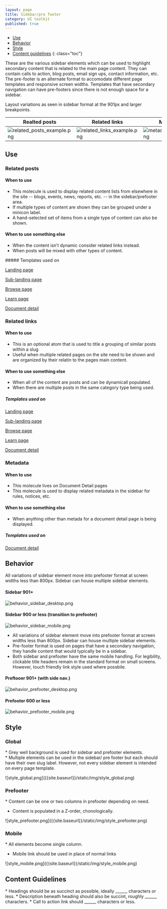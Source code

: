 ```yaml
---
layout: page
title: Sidebar/pre footer
category: UI toolkit
published: true
---
```


- [Use](#use)
- [Behavior](#behavior)
- [Style](#style)
- [Content guidelines](#content-guidelines)
 {: class="toc"}

<p>These are the various sidebar elements which can be used to highlight secondary content that is related to the main page content. They can contain calls to action, blog posts, email sign ups, contact information, etc.
The pre-footer is an alternate format to accomodate different page templates and responsive screen widths. Templates that have secondary navigation can have pre-footers since there is not enough space for a sidebar. </p>

<p>Layout variations as seen in sidebar format at the 901px and larger breakpoints.</p>

|Realted posts|Related links|Metadata|
---|---|---
|![related_posts_example.png]({{site.baseurl}}/static/img/related_posts_example.png)|![related_links_example.png]({{site.baseurl}}/static/img/related_links_example.png)|![metadata_example.png]({{site.baseurl}}/static/img/metadata_example.png)|


<h2 id="use">Use</h2>

### Related posts

<div class="content-67 content-first">

#### When to use
* This molecule is used to display related content lists from elsewhere in the site -- blogs, events, news, reports, etc. -- in the sidebar/prefooter area.
* If multiple types of content are shown they can be grouped under a minicon label.
* A hand-selected set of items from a single type of content can also be shown.

#### When to use something else
* When the content isn’t dynamic consider related links instead.
* When posts will be mixed with other types of content.
</div>

<div class="content-33 content-last">
##### Templates used on

[Landing page]()

[Sub-landing page]()

[Browse page]()

[Learn page]()

[Document detail]()

</div>


### Related links

<div class="content-67 content-first">

#### When to use
* This is an optional atom that is used to title a grouping of similar posts within a slug
* Useful when multiple related pages on the site need to be shown and are organized by their relatin to the pages main content.

#### When to use something else
* When all of the content are posts and can be dynamicall populated. 
* When there are multiple posts in the same category type being used. 
</div>

<div class="content-33 content-last">

##### Templates used on

[Landing page]()

[Sub-landing page]()

[Browse page]()

[Learn page]()

[Document detail]()

</div>

### Metadata

<div class="content-67 content-first">

#### When to use
* This molecule lives on Document Detail pages
* This molecule is used to display related metadata in the sidebar for rules, notices, etc.

#### When to use something else
* When anything other than metada for a document detail page is being displayed.
</div>

<div class="content-33 content-last">

##### Templates used on


[Document detail]()

</div>

<h2 id="behavior">Behavior</h2>

<p>All variations of sidebar element move into prefooter format at screen widths less than 800px. Sidebar can house multiple sidebar elements.</p>

<div class="content-50 content-first">

#### Sidebar 901+

![behavior_sidebar_desktop.png]({{site.baseurl}}/static/img/behavior_sidebar_desktop.png)
</div>

<div class="content-50 content-last">

#### Sidebar 900 or less (transition to prefooter)

![behavior_sidebar_mobile.png]({{site.baseurl}}/static/img/behavior_sidebar_mobile.png)
</div>

* All variations of sidebar element move into prefooter format at screen widths less than 800px. Sidebar can house multiple sidebar elements.
* Pre-footer format is used on pages that have a secondary navigation, they handle content that would typically be in a sidebar.  
* Both sidebar and prefooter have the same mobile handling. For legibility, clickable title headers remain in the standard format on small screens. However, touch friendly link style used where possbile.

<div class="content-50 content-first">

#### Preftooer 901+ (with side nav.)
![behavior_prefooter_desktop.png]({{site.baseurl}}/static/img/behavior_prefooter_desktop.png)
</div>

<div class="content-50 content-last">

#### Prefooter 600 or less
![behavior_prefooter_mobile.png]({{site.baseurl}}/static/img/behavior_prefooter_mobile.png)
</div>

<h2 id="style">Style</h2>

<div class="content-33 content-first">

### Global

* Grey well background is used for sidebar and prefooter elements. 
* Multiple elements can be used in the sidebar/ pre footer but each should have their own slug label. However, not every sidebar element is intended on every page template. 
</div>

<div class="content-67 content-last">
![style_global.png]({{site.baseurl}}/static/img/style_global.png)
</div>


<div class="content-33 content-first">

### Prefooter
* Content can be one or two columns in prefooter depending on need.
* Content is populated in a Z-order, chonologically.
</div>

<div class="content-67 content-last">
![style_prefooter.png]({{site.baseurl}}/static/img/style_prefooter.png)
</div>

<div class="content-33 content-first">

### Mobile
* All elements become single column.
* Mobile  link should be used in place of normal links
</div>


<div class="content-67 content-last">
![style_mobile.png]({{site.baseurl}}/static/img/style_mobile.png)
</div>

<h2 id="content-guidelines">Content Guidelines</h2>
* Headings should be as succinct as possible, ideally ______ characters  or less.
* Description beneath heading should also be succint, roughly ______ characters.
* Call to action link should  ______ characters or less.


